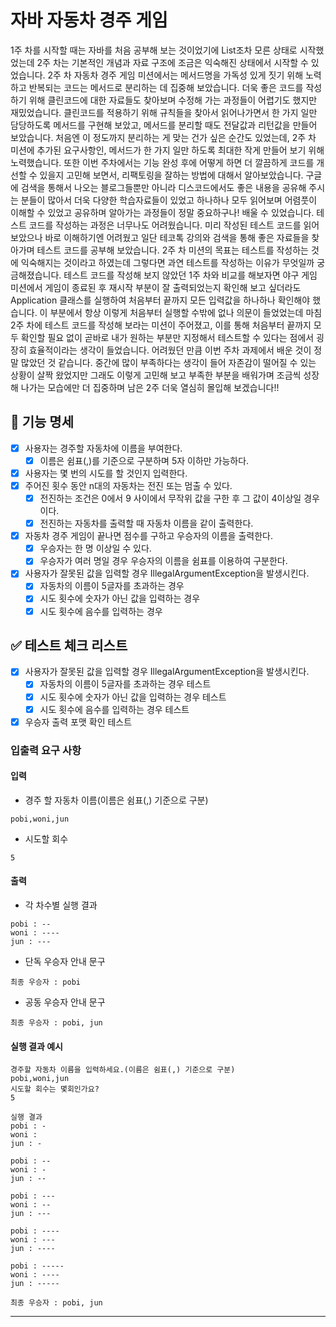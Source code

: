 # 자바 자동차 경주 게임
1주 차를 시작할 때는 자바를 처음 공부해 보는 것이었기에 List<integer>조차 모른 상태로 시작했었는데 
2주 차는 기본적인 개념과 자료 구조에 조금은 익숙해진 상태에서 시작할 수 있었습니다.
2주 차 자동차 경주 게임 미션에서는
메서드명을 가독성 있게 짓기 위해 노력하고 반복되는 코드는 메서드로 분리하는 데 집중해 보았습니다.
더욱 좋은 코드를 작성하기 위해 클린코드에 대한 자료들도 찾아보며 수정해 가는 과정들이 어렵기도 했지만 재밌었습니다. 
클린코드를 적용하기 위해 규칙들을 찾아서 읽어나가면서 한 가지 일만 담당하도록 메서드를 구현해 보았고, 
메서드를 분리할 때도 전달값과 리턴값을 만들어 보았습니다. 
처음엔 이 정도까지 분리하는 게 맞는 건가 싶은 순간도 있었는데, 
2주 차 미션에 추가된 요구사항인, 메서드가 한 가지 일만 하도록 최대한 작게 만들어 보기 위해 노력했습니다.
또한 이번 주차에서는 기능 완성 후에 어떻게 하면 더 깔끔하게 코드를 개선할 수 있을지 고민해 보면서, 리팩토링을 잘하는 방법에 대해서 알아보았습니다. 
구글에 검색을 통해서 나오는 블로그들뿐만 아니라 디스코드에서도 좋은 내용을 공유해 주시는 분들이 많아서 더욱 다양한 학습자료들이 있었고 
하나하나 모두 읽어보며 어렴풋이 이해할 수 있었고 공유하며 알아가는 과정들이 정말 중요하구나! 배울 수 있었습니다.
테스트 코드를 작성하는 과정은 너무나도 어려웠습니다.
미리 작성된 테스트 코드를 읽어보았으나 바로 이해하기엔 어려웠고 
일단 테코톡 강의와 검색을 통해 좋은 자료들을 찾아가며 테스트 코드를 공부해 보았습니다. 
2주 차 미션의 목표는 테스트를 작성하는 것에 익숙해지는 것이라고 하였는데 그렇다면 과연 테스트를 작성하는 이유가 무엇일까 궁금해졌습니다.
테스트 코드를 작성해 보지 않았던 1주 차와 비교를 해보자면 
야구 게임 미션에서 게임이 종료된 후 재시작 부분이 잘 출력되었는지 확인해 보고 싶더라도 
Application 클래스를 실행하여 처음부터 끝까지 모든 입력값을 하나하나 확인해야 했습니다. 
이 부분에서 항상 이렇게 처음부터 실행할 수밖에 없나 의문이 들었었는데 
마침 2주 차에 테스트 코드를 작성해 보라는 미션이 주어졌고, 
이를 통해 처음부터 끝까지 모두 확인할 필요 없이 곧바로 내가 원하는 부분만 지정해서 테스트할 수 있다는 점에서 굉장히 효율적이라는 생각이 들었습니다.
어려웠던 만큼 이번 주차 과제에서 배운 것이 정말 많았던 것 같습니다.
중간에 많이 부족하다는 생각이 들어 자존감이 떨어질 수 있는 상황이 살짝 왔었지만
그래도 이렇게 고민해 보고 부족한 부분을 배워가며 조금씩 성장해 나가는 모습에만 더 집중하며 남은 2주 더욱 열심히 몰입해 보겠습니다!!

## 🚙 기능 명세
- [x] 사용자는 경주할 자동차에 이름을 부여한다.
    - [x] 이름은 쉼표(,)를 기준으로 구분하며 5자 이하만 가능하다.
- [x] 사용자는 몇 번의 시도를 할 것인지 입력한다.
- [x] 주어진 횟수 동안 n대의 자동차는 전진 또는 멈출 수 있다.
    - [x] 전진하는 조건은 0에서 9 사이에서 무작위 값을 구한 후 그 값이 4이상일 경우이다.
    - [x] 전진하는 자동차를 출력할 때 자동차 이름을 같이 출력한다.
- [x] 자동차 경주 게임이 끝나면 점수를 구하고 우승자의 이름을 출력한다.
    - [x] 우승자는 한 명 이상일 수 있다.
    - [x] 우승자가 여러 명일 경우 우승자의 이름을 쉼표를 이용하여 구분한다.
- [x] 사용자가 잘못된 값을 입력할 경우 IllegalArgumentException을 발생시킨다.
    - [x] 자동차의 이름이 5글자를 초과하는 경우
    - [x] 시도 횟수에 숫자가 아닌 값을 입력하는 경우
    - [x] 시도 횟수에 음수를 입력하는 경우

## ✅ 테스트 체크 리스트
- [x] 사용자가 잘못된 값을 입력할 경우 IllegalArgumentException을 발생시킨다.
  - [x] 자동차의 이름이 5글자를 초과하는 경우 테스트
  - [x] 시도 횟수에 숫자가 아닌 값을 입력하는 경우 테스트
  - [x] 시도 횟수에 음수를 입력하는 경우 테스트
- [x] 우승자 출력 포맷 확인 테스트

### 입출력 요구 사항

#### 입력

- 경주 할 자동차 이름(이름은 쉼표(,) 기준으로 구분)

```
pobi,woni,jun
```

- 시도할 회수

```
5
```

#### 출력

- 각 차수별 실행 결과

```
pobi : --
woni : ----
jun : ---
```

- 단독 우승자 안내 문구

```
최종 우승자 : pobi
```

- 공동 우승자 안내 문구

```
최종 우승자 : pobi, jun
```

#### 실행 결과 예시

```
경주할 자동차 이름을 입력하세요.(이름은 쉼표(,) 기준으로 구분)
pobi,woni,jun
시도할 회수는 몇회인가요?
5

실행 결과
pobi : -
woni : 
jun : -

pobi : --
woni : -
jun : --

pobi : ---
woni : --
jun : ---

pobi : ----
woni : ---
jun : ----

pobi : -----
woni : ----
jun : -----

최종 우승자 : pobi, jun
```

---